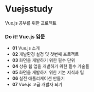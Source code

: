 # Vuejsstudy
Vue.js 공부를 위한 프로젝트

### Do it! Vue.js 입문
- **01** Vue.js 소개
- **02** 개발환경 설정 및 첫번째 프로젝트
- **03** 화면을 개발하기 위한 필수 단위
- **04** 상용 웹 앱을 개발하기 위한 필수 기술들
- **05** 화면을 개발하기 위한 기본 지식과 팁
- **06** 실전 애플리케이션 만들기
- **07** Vue.js 고급 개발자 되기